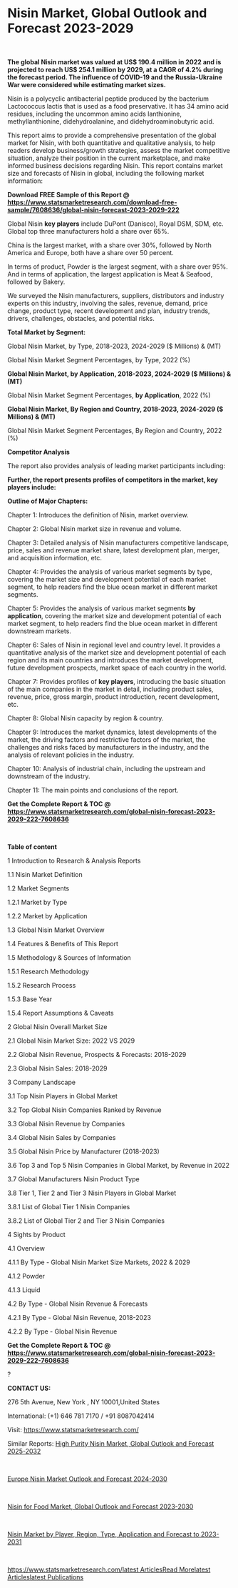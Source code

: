 <h1>Nisin Market, Global Outlook and Forecast 2023-2029</h1><br/><p><strong>The global Nisin market was valued at US$ 190.4 million in 2022 and is projected to reach US$ 254.1 million by 2029, at a <strong>CAGR</strong> of 4.2% during the forecast period. The influence of COVID-19 and the Russia-Ukraine War were considered while estimating market sizes.</strong></p>
 
 
 
 <p>Nisin is a polycyclic antibacterial peptide produced by the bacterium Lactococcus lactis that is used as a food preservative. It has 34 amino acid residues, including the uncommon amino acids lanthionine, methyllanthionine, didehydroalanine, and didehydroaminobutyric acid.</p>
 
 
 
 <p>This report aims to provide a comprehensive presentation of the global market for Nisin, with both quantitative and qualitative analysis, to help readers develop business/growth strategies, assess the market competitive situation, analyze their position in the current marketplace, and make informed business decisions regarding Nisin. This report contains market size and forecasts of Nisin in global, including the following market information:</p>
 
 
 
 <p><strong>Download FREE Sample of this Report @ <a href="https://www.statsmarketresearch.com/download-free-sample/7608636/global-nisin-forecast-2023-2029-222">https://www.statsmarketresearch.com/download-free-sample/7608636/global-nisin-forecast-2023-2029-222</a></strong></p>
 
 
 
 <p>Global Nisin <strong>key players</strong> include DuPont (Danisco), Royal DSM, SDM, etc. Global top three manufacturers hold a share over 65%.</p>
 
 
 
 <p>China is the largest market, with a share over 30%, followed by North America and Europe, both have a share over 50 percent.</p>
 
 
 
 <p>In terms of product, Powder is the largest segment, with a share over 95%. And in terms of application, the largest application is Meat & Seafood, followed by Bakery.</p>
 
 
 
 <p>We surveyed the Nisin manufacturers, suppliers, distributors and industry experts on this industry, involving the sales, revenue, demand, price change, product type, recent development and plan, industry trends, drivers, challenges, obstacles, and potential risks.</p>
 
 
 
 <p><strong>Total Market by Segment:</strong></p>
 
 
 
 <p>Global Nisin Market, by Type, 2018-2023, 2024-2029 ($ Millions) & (MT)</p>
 
 
 
 <p>Global Nisin Market Segment Percentages, by Type, 2022 (%)</p>
 
 
 
 <p><strong>Global Nisin Market, <strong>by Application</strong>, 2018-2023, 2024-2029 ($ Millions) & (MT)</strong></p>
 
 
 
 <p>Global Nisin Market Segment Percentages, <strong>by Application</strong>, 2022 (%)</p>
 
 
 
 <p><strong>Global Nisin Market, By Region and Country, 2018-2023, 2024-2029 ($ Millions) & (MT)</strong></p>
 
 
 
 <p>Global Nisin Market Segment Percentages, By Region and Country, 2022 (%)</p>
 
 
 
 <p><strong>Competitor Analysis</strong></p>
 
 
 
 <p>The report also provides analysis of leading market participants including:</p>
 
 
 
 <p><strong>Further, the report presents profiles of competitors in the market, <strong>key players</strong> include:</strong></p>
 
 
 
 <p><strong>Outline of Major Chapters:</strong></p>
 
 
 
 <p>Chapter 1: Introduces the definition of Nisin, market overview.</p>
 
 
 
 <p>Chapter 2: Global Nisin market size in revenue and volume.</p>
 
 
 
 <p>Chapter 3: Detailed analysis of Nisin manufacturers competitive landscape, price, sales and revenue market share, latest development plan, merger, and acquisition information, etc.</p>
 
 
 
 <p>Chapter 4: Provides the analysis of various market segments by type, covering the market size and development potential of each market segment, to help readers find the blue ocean market in different market segments.</p>
 
 
 
 <p>Chapter 5: Provides the analysis of various market segments <strong>by application</strong>, covering the market size and development potential of each market segment, to help readers find the blue ocean market in different downstream markets.</p>
 
 
 
 <p>Chapter 6: Sales of Nisin in regional level and country level. It provides a quantitative analysis of the market size and development potential of each region and its main countries and introduces the market development, future development prospects, market space of each country in the world.</p>
 
 
 
 <p>Chapter 7: Provides profiles of <strong>key players</strong>, introducing the basic situation of the main companies in the market in detail, including product sales, revenue, price, gross margin, product introduction, recent development, etc.</p>
 
 
 
 <p>Chapter 8: Global Nisin capacity by region & country.</p>
 
 
 
 <p>Chapter 9: Introduces the market dynamics, latest developments of the market, the driving factors and restrictive factors of the market, the challenges and risks faced by manufacturers in the industry, and the analysis of relevant policies in the industry.</p>
 
 
 
 <p>Chapter 10: Analysis of industrial chain, including the upstream and downstream of the industry.</p>
 
 
 
 <p>Chapter 11: The main points and conclusions of the report.</p>
 
 
 
 <div><b>Get the Complete Report & TOC @ <a href="https://www.statsmarketresearch.com/global-nisin-forecast-2023-2029-222-7608636">https://www.statsmarketresearch.com/global-nisin-forecast-2023-2029-222-7608636</a></b></div>
 
 
 
 <p><br />
 
 <b>Table of content</b></p>
 
 
 
 <p>1 Introduction to Research & Analysis Reports<br />
 
 1.1 Nisin Market Definition<br />
 
 1.2 Market Segments<br />
 
 1.2.1 Market by Type<br />
 
 1.2.2 Market by Application<br />
 
 1.3 Global Nisin Market Overview<br />
 
 1.4 Features & Benefits of This Report<br />
 
 1.5 Methodology & Sources of Information<br />
 
 1.5.1 Research Methodology<br />
 
 1.5.2 Research Process<br />
 
 1.5.3 Base Year<br />
 
 1.5.4 Report Assumptions & Caveats<br />
 
 2 Global Nisin Overall Market Size<br />
 
 2.1 Global Nisin Market Size: 2022 VS 2029<br />
 
 2.2 Global Nisin Revenue, Prospects & Forecasts: 2018-2029<br />
 
 2.3 Global Nisin Sales: 2018-2029<br />
 
 3 Company Landscape<br />
 
 3.1 Top Nisin Players in Global Market<br />
 
 3.2 Top Global Nisin Companies Ranked by Revenue<br />
 
 3.3 Global Nisin Revenue by Companies<br />
 
 3.4 Global Nisin Sales by Companies<br />
 
 3.5 Global Nisin Price by Manufacturer (2018-2023)<br />
 
 3.6 Top 3 and Top 5 Nisin Companies in Global Market, by Revenue in 2022<br />
 
 3.7 Global Manufacturers Nisin Product Type<br />
 
 3.8 Tier 1, Tier 2 and Tier 3 Nisin Players in Global Market<br />
 
 3.8.1 List of Global Tier 1 Nisin Companies<br />
 
 3.8.2 List of Global Tier 2 and Tier 3 Nisin Companies<br />
 
 4 Sights by Product<br />
 
 4.1 Overview<br />
 
 4.1.1 By Type - Global Nisin Market Size Markets, 2022 & 2029<br />
 
 4.1.2 Powder<br />
 
 4.1.3 Liquid<br />
 
 4.2 By Type - Global Nisin Revenue & Forecasts<br />
 
 4.2.1 By Type - Global Nisin Revenue, 2018-2023<br />
 
 4.2.2 By Type - Global Nisin Revenue</p>
 
 
 
 <div><b>Get the Complete Report & TOC @ <a href="https://www.statsmarketresearch.com/global-nisin-forecast-2023-2029-222-7608636">https://www.statsmarketresearch.com/global-nisin-forecast-2023-2029-222-7608636</a></b></div>
 
 
 
 <p>? </p>
 
 
 
 <p><b>CONTACT US:</b><br />
 
 276 5th Avenue, New York , NY 10001,United States<br />
 
 International: (+1) 646 781 7170 / +91 8087042414<br />
 
 Visit: <a href="https://www.statsmarketresearch.com/">https://www.statsmarketresearch.com/</a><br />
 
 Similar Reports: <a href="https://www.statsmarketresearch.com/global-nisin-forecast-2023-2029-222-7608636">High Purity Nisin Market, Global Outlook and Forecast 2025-2032</a><br />
 
 <br />
 
 <a href="https://www.statsmarketresearch.com/global-nisin-forecast-2023-2029-222-7608636">Europe Nisin Market Outlook and Forecast 2024-2030</a><br />
 
 <br />
 
 <a href="https://www.statsmarketresearch.com/global-nisin-forecast-2023-2029-222-7608636">Nisin for Food Market, Global Outlook and Forecast 2023-2030</a><br />
 
 <br />
 
 <a href="https://www.statsmarketresearch.com/global-nisin-forecast-2023-2029-222-7608636">Nisin Market by Player, Region, Type, Application and Forecast to 2023-2031 </a><br />
 
 <br />
 
 <a href="https://gyeongbokgung.com">https://www.statsmarketresearch.com/</a><a href="https://hallyeomaritime.com">latest Articles</a><a href="https://jingwansa.com">Read More</a><a href="https://nguoiviet.jp/">latest Articles</a><a href="https://www.intelmarketresearch.com/">latest Publications</a></p>